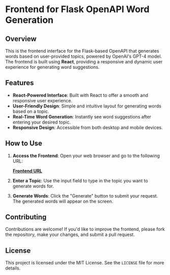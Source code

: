 # Frontend for Flask OpenAPI Word Generation

## Overview

This is the frontend interface for the Flask-based OpenAPI that generates words based on user-provided topics, powered by OpenAI's GPT-4 model. The frontend is built using **React**, providing a responsive and dynamic user experience for generating word suggestions.

## Features

- **React-Powered Interface**: Built with React to offer a smooth and responsive user experience.
- **User-Friendly Design**: Simple and intuitive layout for generating words based on a topic.
- **Real-Time Word Generation**: Instantly see word suggestions after entering your desired topic.
- **Responsive Design**: Accessible from both desktop and mobile devices.

## How to Use

1. **Access the Frontend**: Open your web browser and go to the following URL:

   **[Frontend URL](http://your-frontend-url.com)**

2. **Enter a Topic**: Use the input field to type in the topic you want to generate words for.

3. **Generate Words**: Click the "Generate" button to submit your request. The generated words will appear on the screen.

## Contributing

Contributions are welcome! If you'd like to improve the frontend, please fork the repository, make your changes, and submit a pull request.

## License

This project is licensed under the MIT License. See the `LICENSE` file for more details.
